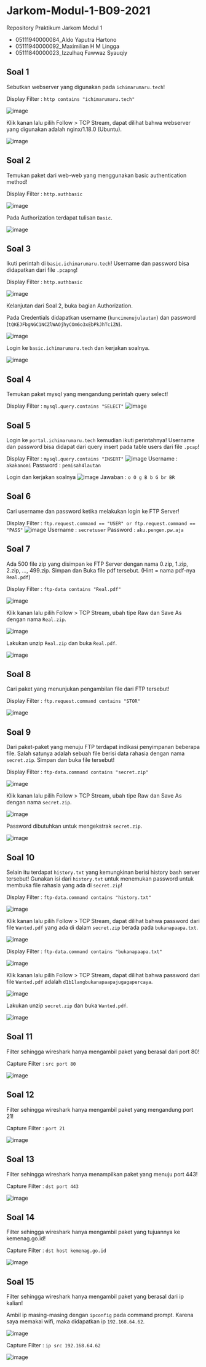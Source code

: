 # Jarkom-Modul-1-B09-2021

Repository Praktikum Jarkom Modul 1
- 05111940000084_Aldo Yaputra Hartono
- 05111940000092_Maximilian H M Lingga
- 05111840000023_Izzulhaq Fawwaz Syauqiy

## Soal 1
Sebutkan webserver yang digunakan pada `ichimarumaru.tech`!

Display Filter : `http contains "ichimarumaru.tech"`

![image](https://user-images.githubusercontent.com/31863229/134379580-2211a00b-fb0b-4dfc-a17e-85588d641ecc.png)

Klik kanan lalu pilih Follow > TCP Stream, dapat dilihat bahwa webserver yang digunakan adalah nginx/1.18.0 (Ubuntu).

![image](https://user-images.githubusercontent.com/31863229/134379646-4040cb0b-caf0-4572-b70c-339a8710df3e.png)

## Soal 2
Temukan paket dari web-web yang menggunakan basic authentication method!

Display Filter : `http.authbasic`

![image](https://user-images.githubusercontent.com/31863229/134379905-d2c1d381-7a83-4e24-90d8-2f187d483af5.png)

Pada Authorization terdapat tulisan `Basic`.

![image](https://user-images.githubusercontent.com/31863229/134379944-a465a932-2a9e-4824-8ccb-f9bbda3a55b6.png)

## Soal 3
Ikuti perintah di `basic.ichimarumaru.tech`! Username dan password bisa didapatkan dari file `.pcapng`!

Display Filter : `http.authbasic`

![image](https://user-images.githubusercontent.com/31863229/134379905-d2c1d381-7a83-4e24-90d8-2f187d483af5.png)

Kelanjutan dari Soal 2, buka bagian Authorization.

Pada Credentials didapatkan username (`kuncimenujulautan`) dan password (`tQKEJFbgNGC1NCZlWAOjhyCOm6o3xEbPkJhTciZN`).

![image](https://user-images.githubusercontent.com/31863229/134381764-703c1dd6-6e75-4de2-95a0-d1f1b0fec31f.png)

Login ke `basic.ichimarumaru.tech` dan kerjakan soalnya.

![image](https://user-images.githubusercontent.com/31863229/134382261-1c8ddc7a-b072-4e05-b343-6ad7d7127d30.png)

## Soal 4
Temukan paket mysql yang mengandung perintah query select!

Display Filter : `mysql.query.contains "SELECT"`
![image](https://user-images.githubusercontent.com/57482751/134452460-3f604ebe-a0e3-4d67-b623-5efb297329b5.png)

## Soal 5
Login ke `portal.ichimarumaru.tech` kemudian ikuti perintahnya! Username dan password bisa didapat dari query insert pada table users dari file `.pcap`!

Display Filter : `mysql.query.contains "INSERT"`
![image](https://user-images.githubusercontent.com/57482751/134452546-4db74ce8-3fc6-4f6b-a20b-1e1960a1ff4f.png)
Username : `akakanomi`
Password : `pemisah4lautan`

Login dan kerjakan soalnya
![image](https://user-images.githubusercontent.com/57482751/134452526-6f1a1ff3-2ef2-4794-b366-5ec8c423765e.png)
Jawaban : `o O g B b G br BR`

## Soal 6
Cari username dan password ketika melakukan login ke FTP Server!

Display Filter : `ftp.request.command == "USER" or ftp.request.command == "PASS"`
![image](https://user-images.githubusercontent.com/57482751/134452566-af569f50-406a-4f4b-aad6-602c5ddd2455.png)
Username : `secretuser`
Password : `aku.pengen.pw.aja`

## Soal 7
Ada 500 file zip yang disimpan ke FTP Server dengan nama 0.zip, 1.zip, 2.zip, ..., 499.zip. Simpan dan Buka file pdf tersebut. (Hint = nama pdf-nya `Real.pdf`)

Display Filter : `ftp-data contains "Real.pdf"`

![image](https://user-images.githubusercontent.com/31863229/134383683-53652a05-3eb0-48d4-8d8a-ed30483f46a0.png)

Klik kanan lalu pilih Follow > TCP Stream, ubah tipe Raw dan Save As dengan nama `Real.zip`.

![image](https://user-images.githubusercontent.com/31863229/134383719-7f32f327-e44c-46a3-a69d-127d5b98b11d.png)

Lakukan unzip `Real.zip` dan buka `Real.pdf`.

![image](https://user-images.githubusercontent.com/31863229/134383764-9f8a252e-4266-4137-9304-30b8e58c1fd1.png)

## Soal 8
Cari paket yang menunjukan pengambilan file dari FTP tersebut!

Display Filter : `ftp.request.command contains "STOR"`

![image](https://user-images.githubusercontent.com/31863229/134385345-1be60bb7-6691-4cb1-9a97-75c659644e82.png)

## Soal 9
Dari paket-paket yang menuju FTP terdapat indikasi penyimpanan beberapa file. Salah satunya adalah sebuah file berisi data rahasia dengan nama `secret.zip`. Simpan dan buka file tersebut!

Display Filter : `ftp-data.command contains "secret.zip"`

![image](https://user-images.githubusercontent.com/31863229/134388533-79731a89-5c37-409d-9404-198e6e9dba00.png)

Klik kanan lalu pilih Follow > TCP Stream, ubah tipe Raw dan Save As dengan nama `secret.zip`.

![image](https://user-images.githubusercontent.com/31863229/134388566-98e3b4a4-6f74-4610-a5ab-afa0756f9e22.png)

Password dibutuhkan untuk mengekstrak `secret.zip`.

![image](https://user-images.githubusercontent.com/31863229/134388613-bda12dc4-db57-453c-89a0-7b21b033cd16.png)

## Soal 10
Selain itu terdapat `history.txt` yang kemungkinan berisi history bash server tersebut! Gunakan isi dari `history.txt` untuk menemukan password untuk membuka file rahasia yang ada di `secret.zip`!

Display Filter : `ftp-data.command contains "history.txt"`

![image](https://user-images.githubusercontent.com/31863229/134389002-cbe05e02-cb7a-422e-8438-af8ab5ab2c2d.png)

Klik kanan lalu pilih Follow > TCP Stream, dapat dilihat bahwa password dari file `Wanted.pdf` yang ada di dalam `secret.zip` berada pada `bukanapaapa.txt`.

![image](https://user-images.githubusercontent.com/31863229/134389046-9ae5ca36-ec36-43ff-84a1-783df5dfa497.png)

Display Filter : `ftp-data.command contains "bukanapaapa.txt"`

![image](https://user-images.githubusercontent.com/31863229/134389083-b7a33d2c-b4ea-4961-8826-777e7286bb0c.png)

Klik kanan lalu pilih Follow > TCP Stream, dapat dilihat bahwa password dari file `Wanted.pdf` adalah `d1b1langbukanapaapajugagapercaya`.

![image](https://user-images.githubusercontent.com/31863229/134389118-7fd21f13-3d5b-4caf-b747-4b7fe932333b.png)

Lakukan unzip `secret.zip` dan buka `Wanted.pdf`.

![image](https://user-images.githubusercontent.com/31863229/134389173-34042064-f067-4836-b770-1b7bd852eedf.png)

## Soal 11
Filter sehingga wireshark hanya mengambil paket yang berasal dari port 80!

Capture Filter : `src port 80`

![image](https://user-images.githubusercontent.com/31863229/134389942-02a6d3c2-cbe8-4e02-ba92-ef890c7645d0.png)

## Soal 12
Filter sehingga wireshark hanya mengambil paket yang mengandung port 21!

Capture Filter : `port 21`

![image](https://user-images.githubusercontent.com/31863229/134390043-f3b4c6ea-a2a0-4a98-a7dd-2fb2619bafdd.png)

## Soal 13
Filter sehingga wireshark hanya menampilkan paket yang menuju port 443!

Capture Filter : `dst port 443`

![image](https://user-images.githubusercontent.com/31863229/134390089-96b4c808-dcc3-467e-a169-43c2a791053d.png)

## Soal 14
Filter sehingga wireshark hanya mengambil paket yang tujuannya ke kemenag.go.id!

Capture Filter : `dst host kemenag.go.id`

![image](https://user-images.githubusercontent.com/31863229/134390163-7ead92ea-8bed-4560-ac40-be3bb67d918f.png)

## Soal 15
Filter sehingga wireshark hanya mengambil paket yang berasal dari ip kalian!

Ambil ip masing-masing dengan `ipconfig` pada command prompt. Karena saya memakai wifi, maka didapatkan ip `192.168.64.62`.

![image](https://user-images.githubusercontent.com/31863229/134390196-9b709358-4dc1-48ea-a244-f030ec14a099.png)

Capture Filter : `ip src 192.168.64.62`

![image](https://user-images.githubusercontent.com/31863229/134390235-1c944e27-0624-44fb-9e6b-c768c948d8dc.png)
